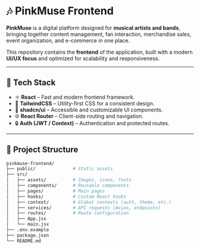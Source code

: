 # 🎶 PinkMuse Frontend

**PinkMuse** is a digital platform designed for **musical artists and bands**, bringing together content management, fan interaction, merchandise sales, event organization, and e-commerce in one place.  

This repository contains the **frontend** of the application, built with a modern **UI/UX focus** and optimized for scalability and responsiveness.

---

## 🚀 Tech Stack

- ⚛️ **React** – Fast and modern frontend framework.
- 🎨 **TailwindCSS** – Utility-first CSS for a consistent design.
- 🧩 **shadcn/ui** – Accessible and customizable UI components.
- 🌐 **React Router** – Client-side routing and navigation.
- 🔒 **Auth (JWT / Context)** – Authentication and protected routes.

---

## 📂 Project Structure

```bash
pinkmuse-frontend/
├── public/              # Static assets
├── src/
│   ├── assets/          # Images, icons, fonts
│   ├── components/      # Reusable components
│   ├── pages/           # Main pages
│   ├── hooks/           # Custom React hooks
│   ├── context/         # Global contexts (auth, theme, etc.)
│   ├── services/        # API requests (Axios, endpoints)
│   ├── routes/          # Route configuration
│   ├── App.jsx
│   └── main.jsx
├── .env.example         
├── package.json
└── README.md

